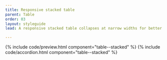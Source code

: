 ```yaml
---
title: Responsive stacked table
parent: Table
order: 03
layout: styleguide
lead: A responsive stacked table collapses at narrow widths for better readability on small screens.

---
```

<section class="site-component-section">
  {% include code/preview.html component="table--stacked" %}
  {% include code/accordion.html component="table--stacked" %}
</section>